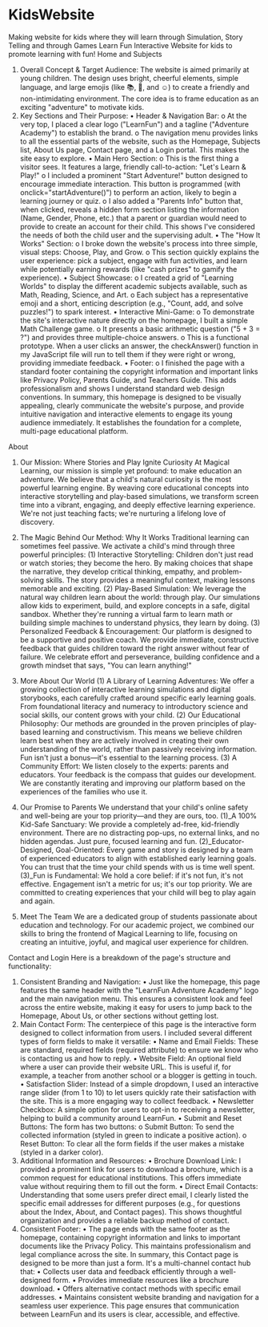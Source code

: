 # KidsWebsite
Making website for kids where they will learn through Simulation, Story Telling and through Games
Learn Fun
                  Interactive Website for kids to promote learning with fun!
Home and Subjects
1. Overall Concept & Target Audience:
The website is aimed primarily at young children. The design uses bright, cheerful elements, simple language, and large emojis (like 📚, 🧮, and ☺️) to create a friendly and non-intimidating environment. The core idea is to frame education as an exciting "adventure" to motivate kids.
2. Key Sections and Their Purpose:
•	Header & Navigation Bar:
o	At the very top, I placed a clear logo ("LearnFun") and a tagline ("Adventure Academy") to establish the brand.
o	The navigation menu provides links to all the essential parts of the website, such as the Homepage, Subjects list, About Us page, Contact page, and a Login portal. This makes the site easy to explore.
•	Main Hero Section:
o	This is the first thing a visitor sees. It features a large, friendly call-to-action: "Let's Learn & Play!"
o	I included a prominent "Start Adventure!" button designed to encourage immediate interaction. This button is programmed (with onclick="startAdventure()") to perform an action, likely to begin a learning journey or quiz.
o	I also added a "Parents Info" button that, when clicked, reveals a hidden form section listing the information (Name, Gender, Phone, etc.) that a parent or guardian would need to provide to create an account for their child. This shows I've considered the needs of both the child user and the supervising adult.
•	The "How It Works" Section:
o	I broke down the website's process into three simple, visual steps: Choose, Play, and Grow.
o	This section quickly explains the user experience: pick a subject, engage with fun activities, and learn while potentially earning rewards (like "cash prizes" to gamify the experience).
•	Subject Showcase:
o	I created a grid of "Learning Worlds" to display the different academic subjects available, such as Math, Reading, Science, and Art.
o	Each subject has a representative emoji and a short, enticing description (e.g., "Count, add, and solve puzzles!") to spark interest.
•	Interactive Mini-Game:
o	To demonstrate the site's interactive nature directly on the homepage, I built a simple Math Challenge game.
o	It presents a basic arithmetic question ("5 + 3 = ?") and provides three multiple-choice answers.
o	This is a functional prototype. When a user clicks an answer, the checkAnswer() function in my JavaScript file will run to tell them if they were right or wrong, providing immediate feedback.
•	Footer:
o	I finished the page with a standard footer containing the copyright information and important links like Privacy Policy, Parents Guide, and Teachers Guide. This adds professionalism and shows I understand standard web design conventions.
In summary, this homepage is designed to be visually appealing, clearly communicate the website's purpose, and provide intuitive navigation and interactive elements to engage its young audience immediately. It establishes the foundation for a complete, multi-page educational platform.

About
1. Our Mission: Where Stories and Play Ignite Curiosity
At Magical Learning, our mission is simple yet profound: to make education an adventure. We believe that a child's natural curiosity is the most powerful learning engine. 
By weaving core educational concepts into interactive storytelling and play-based simulations, we transform screen time into a vibrant, engaging, and deeply effective learning experience. 
We're not just teaching facts; we're nurturing a lifelong love of discovery.

2. The Magic Behind Our Method: Why It Works
Traditional learning can sometimes feel passive. We activate a child's mind through three powerful principles:
(1) Interactive Storytelling: Children don't just read or watch stories; they become the hero. By making choices that shape the narrative, they develop critical thinking, empathy, and problem-solving skills. The story provides a meaningful context, making lessons memorable and exciting.
(2) Play-Based Simulation: We leverage the natural way children learn about the world: through play. Our simulations allow kids to experiment, build, and explore concepts in a safe, digital sandbox. Whether they're running a virtual farm to learn math or building simple machines to understand physics, they learn by doing.
(3) Personalized Feedback & Encouragement: Our platform is designed to be a supportive and positive coach. We provide immediate, constructive feedback that guides children toward the right answer without fear of failure. We celebrate effort and perseverance, building confidence and a growth mindset that says, "You can learn anything!"

3. More About Our World
(1) A Library of Learning Adventures: We offer a growing collection of interactive learning simulations and digital storybooks, each carefully crafted around specific early learning goals. From foundational literacy and numeracy to introductory science and social skills, our content grows with your child.
(2) Our Educational Philosophy: Our methods are grounded in the proven principles of play-based learning and constructivism. This means we believe children learn best when they are actively involved in creating their own understanding of the world, rather than passively receiving information. Fun isn't just a bonus—it's essential to the learning process.
(3) A Community Effort: We listen closely to the experts: parents and educators. Your feedback is the compass that guides our development. We are constantly iterating and improving our platform based on the experiences of the families who use it.

4. Our Promise to Parents
We understand that your child's online safety and well-being are your top priority—and they are ours, too.
(1)_A 100% Kid-Safe Sanctuary: We provide a completely ad-free, kid-friendly environment. There are no distracting pop-ups, no external links, and no hidden agendas. Just pure, focused learning and fun.
(2)_Educator-Designed, Goal-Oriented: Every game and story is designed by a team of experienced educators to align with established early learning goals. You can trust that the time your child spends with us is time well spent.
(3)_Fun is Fundamental: We hold a core belief: if it's not fun, it's not effective. Engagement isn't a metric for us; it's our top priority. We are committed to creating experiences that your child will beg to play again and again.

5. Meet The Team
We are a dedicated group of students passionate about education and technology. For our academic project, we combined our skills to bring the frontend of Magical Learning to life, focusing on creating an intuitive, joyful, and magical user experience for children.

Contact and Login
Here is a breakdown of the page's structure and functionality:
1. Consistent Branding and Navigation:
•	Just like the homepage, this page features the same header with the "LearnFun Adventure Academy" logo and the main navigation menu. This ensures a consistent look and feel across the entire website, making it easy for users to jump back to the Homepage, About Us, or other sections without getting lost.
2. Main Contact Form:
The centerpiece of this page is the interactive form designed to collect information from users. I included several different types of form fields to make it versatile:
•	Name and Email Fields: These are standard, required fields (required attribute) to ensure we know who is contacting us and how to reply.
•	Website Field: An optional field where a user can provide their website URL. This is useful if, for example, a teacher from another school or a blogger is getting in touch.
•	Satisfaction Slider: Instead of a simple dropdown, I used an interactive range slider (from 1 to 10) to let users quickly rate their satisfaction with the site. This is a more engaging way to collect feedback.
•	Newsletter Checkbox: A simple option for users to opt-in to receiving a newsletter, helping to build a community around LearnFun.
•	Submit and Reset Buttons: The form has two buttons:
o	Submit Button: To send the collected information (styled in green to indicate a positive action).
o	Reset Button: To clear all the form fields if the user makes a mistake (styled in a darker color).
3. Additional Information and Resources:
•	Brochure Download Link: I provided a prominent link for users to download a brochure, which is a common request for educational institutions. This offers immediate value without requiring them to fill out the form.
•	Direct Email Contacts: Understanding that some users prefer direct email, I clearly listed the specific email addresses for different purposes (e.g., for questions about the Index, About, and Contact pages). This shows thoughtful organization and provides a reliable backup method of contact.
4. Consistent Footer:
•	The page ends with the same footer as the homepage, containing copyright information and links to important documents like the Privacy Policy. This maintains professionalism and legal compliance across the site.
In summary, this Contact page is designed to be more than just a form. It's a multi-channel contact hub that:
•	Collects user data and feedback efficiently through a well-designed form.
•	Provides immediate resources like a brochure download.
•	Offers alternative contact methods with specific email addresses.
•	Maintains consistent website branding and navigation for a seamless user experience.
This page ensures that communication between LearnFun and its users is clear, accessible, and effective.


